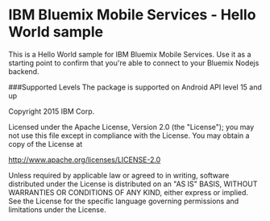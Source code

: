 IBM Bluemix Mobile Services - Hello World sample
===

This is a Hello World sample for IBM Bluemix Mobile Services. Use it as a starting point
to confirm that you're able to connect to your Bluemix Nodejs backend.

###Supported Levels
The package is supported on Android API level 15 and up
 

Copyright 2015 IBM Corp.

Licensed under the Apache License, Version 2.0 (the "License");
you may not use this file except in compliance with the License.
You may obtain a copy of the License at

http://www.apache.org/licenses/LICENSE-2.0

Unless required by applicable law or agreed to in writing, software
distributed under the License is distributed on an "AS IS" BASIS,
WITHOUT WARRANTIES OR CONDITIONS OF ANY KIND, either express or implied.
See the License for the specific language governing permissions and
limitations under the License.
